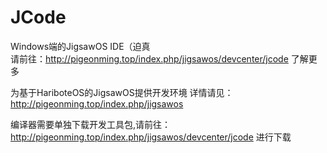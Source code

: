 # JCode
Windows端的JigsawOS IDE（迫真
<br>
请前往：http://pigeonming.top/index.php/jigsawos/devcenter/jcode 了解更多

为基于HariboteOS的JigsawOS提供开发环境
详情请见：http://pigeonming.top/index.php/jigsawos


编译器需要单独下载开发工具包,请前往：
http://pigeonming.top/index.php/jigsawos/devcenter/jcode 进行下载

